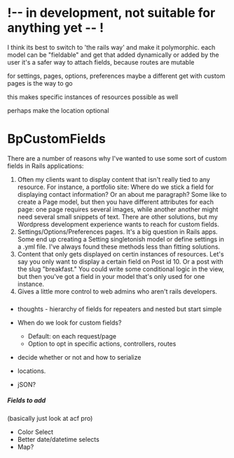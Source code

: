 # !-- in development, not suitable for anything yet -- !



 I think its best to switch to 'the rails way' and make it polymorphic.
 each model can be "fieldable" and get that added dynamically or added by the user
 it's a safer way to attach fields, because routes are mutable

 for settings, pages, options, preferences maybe a different get with custom pages is the way to go

 this makes specific instances of resources possible as well

 perhaps make the location optional

# BpCustomFields

There are a number of reasons why I've wanted to use some sort of custom fields in Rails applications:

1. Often my clients want to display content that isn't really tied to any resource.  For instance, a portfolio site:  Where do we stick a field for displaying contact information?  Or an about me paragraph?  Some like to create a Page model, but then you have different attributes for each page: one page requires several images, while another another might need several small snippets of text.  There are other solutions, but my Wordpress development experience wants to reach for custom fields.
2. Settings/Options/Preferences pages.  It's a big question in Rails apps.  Some end up creating a Setting singletonish model or define settings in a .yml file.  I've always found these methods less than fitting solutions.  
3. Content that only gets displayed on certin instances of resources.  Let's say you only want to display a certain field on Post id 10.  Or a post with the slug "breakfast."  You could write some conditional logic in the view, but then you've got a field in your model that's only used for one instance. 
4. Gives a little more control to web admins who aren't rails developers.

### 
- thoughts - hierarchy of fields for repeaters and nested but start simple
- When do we look for custom fields?
  - Default: on each request/page
  - Option to opt in specific actions, controllers, routes
  

- decide whether or not and how to serialize 
- locations.
- jSON?


##### Fields to add
(basically just look at acf pro)

- Color Select
- Better date/datetime selects
- Map?  

